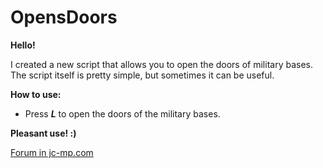 # OpensDoors
**Hello!**

I created a new script that allows you to open the doors of military bases. The script itself is pretty simple, but sometimes it can be useful.

**How to use:**
* Press ***L*** to open the doors of the military bases.

**Pleasant use! :)**

[Forum in jc-mp.com](https://www.jc-mp.com/forums/index.php/topic,6089.0.html)
